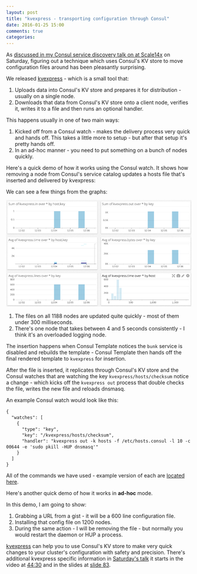 ```yaml
---
layout: post
title: "kvexpress - transporting configuration through Consul"
date: 2016-01-25 15:00
comments: true
categories:
---
```


As [discussed in my Consul service discovery talk on at Scale14x](https://blog.froese.org/2016/01/23/service-discovery-in-the-cloud-with-consul/) on Saturday, figuring out a technique which uses Consul's KV store to move configuration files around has been pleasantly surprising.

We released [kvexpress](https://github.com/DataDog/kvexpress) - which is a small tool that:

1. Uploads data into Consul's KV store and prepares it for distribution - usually on a single node.
2. Downloads that data from Consul's KV store onto a client node, verifies it, writes it to a file and then runs an optional handler.

This happens usually in one of two main ways:

1. Kicked off from a Consul watch - makes the delivery process very quick and hands off. This takes a little more to setup - but after that setup it's pretty hands off.
2. In an ad-hoc manner - you need to put something on a bunch of nodes quickly.

Here's a quick demo of how it works using the Consul watch. It shows how removing a node from Consul's service catalog updates a hosts file that's inserted and delivered by kvexpress:

<script type="text/javascript" src="https://asciinema.org/a/d555vawmq586tm7h9xp27q40w.js" id="asciicast-d555vawmq586tm7h9xp27q40w" async></script>

We can see a few things from the graphs:

<img src="/public/images/kvexpress-demo.jpg" />

1. The files on all 1188 nodes are updated quite quickly - most of them under 300 milliseconds.
2. There's one node that takes between 4 and 5 seconds consistently - I think it's an overloaded logging node.

The insertion happens when Consul Template notices the `bunk` service is disabled and rebuilds the template - Consul Template then hands off the final rendered template to `kvexpress` for insertion.

After the file is inserted, it replicates through Consul's KV store and the Consul watches that are watching the key `kvexpress/hosts/checksum` notice a change - which kicks off the `kvexpress out` process that double checks the file, writes the new file and reloads dnsmasq.

An example Consul watch would look like this:

```
{
  "watches": [
    {
      "type": "key",
      "key": "/kvexpress/hosts/checksum",
      "handler": "kvexpress out -k hosts -f /etc/hosts.consul -l 10 -c 00644 -e 'sudo pkill -HUP dnsmasq'"
    }
  ]
}
```

All of the commands we have used - example version of each are [located here](https://github.com/DataDog/kvexpress/blob/master/docs/cli.md).

Here's another quick demo of how it works in **ad-hoc** mode.

In this demo, I am going to show:

1. Grabbing a URL from a gist - it will be a 600 line configuration file.
2. Installing that config file on 1200 nodes.
3. During the same action - I will be removing the file - but normally you would restart the daemon or HUP a process.

<script type="text/javascript" src="https://asciinema.org/a/34732.js" id="asciicast-34732" async></script>

[kvexpress](https://github.com/DataDog/kvexpress) can help you to use Consul's KV store to make very quick changes to your cluster's configuration with safety and precision. There's additional kvexpress specific information in [Saturday's talk](https://blog.froese.org/2016/01/23/service-discovery-in-the-cloud-with-consul/) it starts in the video at [44:30](https://youtu.be/j0H4S4DQfXc?t=44m33s) and in the slides at [slide 83](https://speakerdeck.com/darron/service-discovery-in-the-cloud?slide=83).
